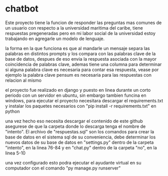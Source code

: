 # chatbot

Este proyecto tiene la funcion de responder las preguntas mas comunes de un usuario con respecto a la universidad maritima del caribe, tiene respuestas pregeneradas pero en mi labor social de la universidad estoy trabajando en agregarle un modelo de lenguaje.

la forma en la que funciona es que al mandarle un mensaje separa las palabras en distintos prompts y los compara con las palabras clave de la base de datos, despues de eso envia la respuesta asociada con la mayor coincidencia de palabras clave, ademas tiene una columna para determinar si alguna palabra clave es necesaria para contar esa respuesta, vease por ejemplo la palabra clave pensum es necesaria para las respuestas con relacion al mismo

el proyecto fue realizado en django y puesto en linea durante un corto periodo con un servidor en ubuntu, sin embargo tambien funcina en windows, para ejecutar el proyecto necesitara descargar el requirements.txt y instalar los paquetes necesarios con "pip install -r requirements.txt" en python

una vez hecho eso necesita descargar el contenido de este github asegurese de que la carpeta donde lo descarga tenga el nombre de "intento". El archivo de "respuestas.sql" son los comandos para crear la base de datos en el sistema sql de su conveniencia, debe determinar los nuevos datos de su base de datos en "settings.py" dentro de la carpeta "intento", en la linea 76-84 y en "chat.py" dentro de la carpeta "no", en la linea 5-10

una vez configurado esto podra ejecutar el ayudante virtual en su computador con el comando "py manage.py runserver"
